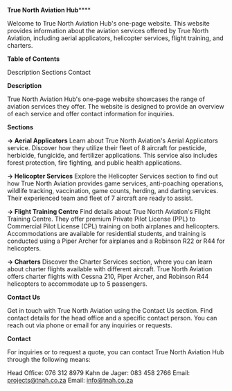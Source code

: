 ****True North Aviation Hub********

Welcome to True North Aviation Hub's one-page website. This website provides information about the aviation services offered by True North Aviation, including aerial applicators, helicopter services, flight training, and charters.

**Table of Contents**

Description
Sections
Contact

**Description**

True North Aviation Hub's one-page website showcases the range of aviation services they offer. The website is designed to provide an overview of each service and offer contact information for inquiries.

**Sections**

**-> Aerial Applicators**
Learn about True North Aviation's Aerial Applicators service. Discover how they utilize their fleet of 8 aircraft for pesticide, herbicide, fungicide, and fertilizer applications. This service also includes forest protection, fire fighting, and public health applications.

**-> Helicopter Services**
Explore the Helicopter Services section to find out how True North Aviation provides game services, anti-poaching operations, wildlife tracking, vaccination, game counts, herding, and darting services. Their experienced team and fleet of 7 aircraft are ready to assist.

**-> Flight Training Centre**
Find details about True North Aviation's Flight Training Centre. They offer premium Private Pilot License (PPL) to Commercial Pilot License (CPL) training on both airplanes and helicopters. Accommodations are available for residential students, and training is conducted using a Piper Archer for airplanes and a Robinson R22 or R44 for helicopters.

**-> Charters**
Discover the Charter Services section, where you can learn about charter flights available with different aircraft. True North Aviation offers charter flights with Cessna 210, Piper Archer, and Robinson R44 helicopters to accommodate up to 5 passengers.

**Contact Us**

Get in touch with True North Aviation using the Contact Us section. Find contact details for the head office and a specific contact person. You can reach out via phone or email for any inquiries or requests.

**Contact**

For inquiries or to request a quote, you can contact True North Aviation Hub through the following means:

Head Office: 076 312 8979
Kahn de Jager: 083 458 2766
Email: projects@tnah.co.za
Email: info@tnah.co.za

